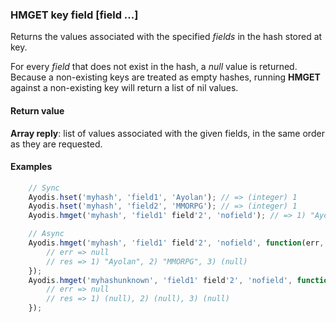 ### HMGET key field [field ...]

Returns the values associated with the specified *fields* in the
hash stored at key.

For every *field* that does not exist in the hash, a *null*
value is returned. Because a non-existing keys are treated as
empty hashes, running **HMGET** against a non-existing key will
return a list of nil values.

#### Return value

**Array reply**: list of values associated with the given fields, in the same order as they are requested.


#### Examples
```javascript
    // Sync
    Ayodis.hset('myhash', 'field1', 'Ayolan'); // => (integer) 1
    Ayodis.hset('myhash', 'field2', 'MMORPG'); // => (integer) 1
    Ayodis.hmget('myhash', 'field1' field'2', 'nofield'); // => 1) "Ayolan", 2) "MMORPG", 3) (null)

    // Async
    Ayodis.hmget('myhash', 'field1' field'2', 'nofield', function(err, res) {
        // err => null
        // res => 1) "Ayolan", 2) "MMORPG", 3) (null)
    });
    Ayodis.hmget('myhashunknown', 'field1' field'2', 'nofield', function(err, res) {
        // err => null
        // res => 1) (null), 2) (null), 3) (null)
    });
```